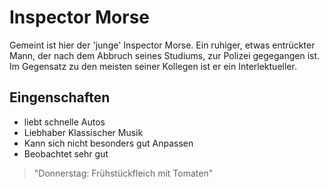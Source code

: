 # Inspector Morse
Gemeint ist hier der 'junge' Inspector Morse. Ein ruhiger, etwas entrückter Mann, der nach dem Abbruch seines Studiums, zur Polizei gegegangen ist.
Im Gegensatz zu den meisten seiner Kollegen ist er ein Interlektueller.
## Eingenschaften
 * liebt schnelle Autos
 * Liebhaber Klassischer Musik
 * Kann sich nicht besonders gut Anpassen
 * Beobachtet sehr gut
 
 > \"Donnerstag: Frühstückfleich mit Tomaten\"
 

 